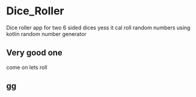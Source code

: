 # Dice_Roller
Dice roller app for two 6 sided dices 
yess it cal roll random numbers using kotlin random number generator
## Very good one
come on lets roll
## gg
